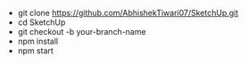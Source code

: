 - git clone https://github.com/AbhishekTiwari07/SketchUp.git
- cd SketchUp
- git checkout -b your-branch-name
- npm install
- npm start